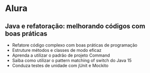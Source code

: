 # Alura 
## Java e refatoração: melhorando códigos com boas práticas

-  Refatore código complexo com boas práticas de programação<br />
-  Estruture métodos e classes de modo eficaz<br />
-  Aprenda a utilizar o padrão de projeto Command<br />
-  Saiba como utilizar o pattern matching of switch do Java 15<br />
-  Conduza testes de unidade com jUnit e Mockito<br />
